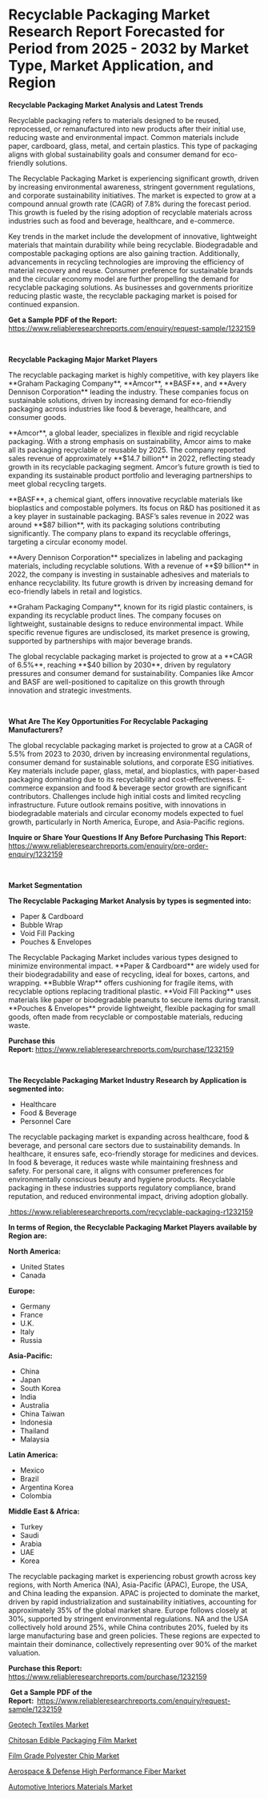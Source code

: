 <p><h1>Recyclable Packaging Market Research Report Forecasted for Period from 2025 -  2032 by Market Type, Market Application, and Region</h1></p><p><strong>Recyclable Packaging Market Analysis and Latest Trends</strong></p>
<p><p>Recyclable packaging refers to materials designed to be reused, reprocessed, or remanufactured into new products after their initial use, reducing waste and environmental impact. Common materials include paper, cardboard, glass, metal, and certain plastics. This type of packaging aligns with global sustainability goals and consumer demand for eco-friendly solutions.</p><p>The Recyclable Packaging Market is experiencing significant growth, driven by increasing environmental awareness, stringent government regulations, and corporate sustainability initiatives. The market is expected to grow at a compound annual growth rate (CAGR) of 7.8% during the forecast period. This growth is fueled by the rising adoption of recyclable materials across industries such as food and beverage, healthcare, and e-commerce.</p><p>Key trends in the market include the development of innovative, lightweight materials that maintain durability while being recyclable. Biodegradable and compostable packaging options are also gaining traction. Additionally, advancements in recycling technologies are improving the efficiency of material recovery and reuse. Consumer preference for sustainable brands and the circular economy model are further propelling the demand for recyclable packaging solutions. As businesses and governments prioritize reducing plastic waste, the recyclable packaging market is poised for continued expansion.</p></p>
<p><strong>Get a Sample PDF of the Report:&nbsp;</strong> <a href="https://www.reliableresearchreports.com/enquiry/request-sample/1232159?utm_campaign=24&utm_medium=2&utm_source=Github&utm_content=ia&utm_term=26012025&utm_id=recyclable-packaging">https://www.reliableresearchreports.com/enquiry/request-sample/1232159</a></p>
<p>&nbsp;</p>
<p><strong>Recyclable Packaging Major Market Players</strong></p>
<p><p>The recyclable packaging market is highly competitive, with key players like **Graham Packaging Company**, **Amcor**, **BASF**, and **Avery Dennison Corporation** leading the industry. These companies focus on sustainable solutions, driven by increasing demand for eco-friendly packaging across industries like food & beverage, healthcare, and consumer goods.</p><p>**Amcor**, a global leader, specializes in flexible and rigid recyclable packaging. With a strong emphasis on sustainability, Amcor aims to make all its packaging recyclable or reusable by 2025. The company reported sales revenue of approximately **$14.7 billion** in 2022, reflecting steady growth in its recyclable packaging segment. Amcor’s future growth is tied to expanding its sustainable product portfolio and leveraging partnerships to meet global recycling targets.</p><p>**BASF**, a chemical giant, offers innovative recyclable materials like bioplastics and compostable polymers. Its focus on R&D has positioned it as a key player in sustainable packaging. BASF’s sales revenue in 2022 was around **$87 billion**, with its packaging solutions contributing significantly. The company plans to expand its recyclable offerings, targeting a circular economy model.</p><p>**Avery Dennison Corporation** specializes in labeling and packaging materials, including recyclable solutions. With a revenue of **$9 billion** in 2022, the company is investing in sustainable adhesives and materials to enhance recyclability. Its future growth is driven by increasing demand for eco-friendly labels in retail and logistics.</p><p>**Graham Packaging Company**, known for its rigid plastic containers, is expanding its recyclable product lines. The company focuses on lightweight, sustainable designs to reduce environmental impact. While specific revenue figures are undisclosed, its market presence is growing, supported by partnerships with major beverage brands.</p><p>The global recyclable packaging market is projected to grow at a **CAGR of 6.5%**, reaching **$40 billion by 2030**, driven by regulatory pressures and consumer demand for sustainability. Companies like Amcor and BASF are well-positioned to capitalize on this growth through innovation and strategic investments.</p></p>
<p>&nbsp;</p>
<p><strong>What Are The Key Opportunities For Recyclable Packaging Manufacturers?</strong></p>
<p><p>The global recyclable packaging market is projected to grow at a CAGR of 5.5% from 2023 to 2030, driven by increasing environmental regulations, consumer demand for sustainable solutions, and corporate ESG initiatives. Key materials include paper, glass, metal, and bioplastics, with paper-based packaging dominating due to its recyclability and cost-effectiveness. E-commerce expansion and food & beverage sector growth are significant contributors. Challenges include high initial costs and limited recycling infrastructure. Future outlook remains positive, with innovations in biodegradable materials and circular economy models expected to fuel growth, particularly in North America, Europe, and Asia-Pacific regions.</p></p>
<p><strong>Inquire or Share Your Questions If Any Before Purchasing This Report:</strong> <a href="https://www.reliableresearchreports.com/enquiry/pre-order-enquiry/1232159?utm_campaign=24&utm_medium=2&utm_source=Github&utm_content=ia&utm_term=26012025&utm_id=recyclable-packaging">https://www.reliableresearchreports.com/enquiry/pre-order-enquiry/1232159</a></p>
<p>&nbsp;</p>
<p><strong>Market Segmentation</strong></p>
<p><strong>The Recyclable Packaging Market Analysis by types is segmented into:</strong></p>
<p><ul><li>Paper & Cardboard</li><li>Bubble Wrap</li><li>Void Fill Packing</li><li>Pouches & Envelopes</li></ul></p>
<p><p>The Recyclable Packaging Market includes various types designed to minimize environmental impact. **Paper & Cardboard** are widely used for their biodegradability and ease of recycling, ideal for boxes, cartons, and wrapping. **Bubble Wrap** offers cushioning for fragile items, with recyclable options replacing traditional plastic. **Void Fill Packing** uses materials like paper or biodegradable peanuts to secure items during transit. **Pouches & Envelopes** provide lightweight, flexible packaging for small goods, often made from recyclable or compostable materials, reducing waste.</p></p>
<p><strong>Purchase this Report:&nbsp;</strong><a href="https://www.reliableresearchreports.com/purchase/1232159?utm_campaign=24&utm_medium=2&utm_source=Github&utm_content=ia&utm_term=26012025&utm_id=recyclable-packaging">https://www.reliableresearchreports.com/purchase/1232159</a></p>
<p>&nbsp;</p>
<p><strong>The Recyclable Packaging Market Industry Research by Application is segmented into:</strong></p>
<p><ul><li>Healthcare</li><li>Food & Beverage</li><li>Personnel Care</li></ul></p>
<p><p>The recyclable packaging market is expanding across healthcare, food & beverage, and personal care sectors due to sustainability demands. In healthcare, it ensures safe, eco-friendly storage for medicines and devices. In food & beverage, it reduces waste while maintaining freshness and safety. For personal care, it aligns with consumer preferences for environmentally conscious beauty and hygiene products. Recyclable packaging in these industries supports regulatory compliance, brand reputation, and reduced environmental impact, driving adoption globally.</p></p>
<p><a href="https://www.reliableresearchreports.com/recyclable-packaging-r1232159?utm_campaign=24&utm_medium=2&utm_source=Github&utm_content=ia&utm_term=26012025&utm_id=recyclable-packaging">&nbsp;https://www.reliableresearchreports.com/recyclable-packaging-r1232159</a></p>
<p><strong>In terms of Region, the Recyclable Packaging Market Players available by Region are:</strong></p>
<p>
    <p> <strong> North America: </strong>
        <ul>
            <li>United States</li>
            <li>Canada</li>
        </ul>
        </p> 
    <p> <strong> Europe: </strong>
        <ul>
            <li>Germany</li>
            <li>France</li>
            <li>U.K.</li>
            <li>Italy</li>
            <li>Russia</li>
        </ul>
        </p> 
    <p> <strong> Asia-Pacific: </strong>
        <ul>
            <li>China</li>
            <li>Japan</li>
            <li>South Korea</li>
            <li>India</li>
            <li>Australia</li>
            <li>China Taiwan</li>
            <li>Indonesia</li>
            <li>Thailand</li>
            <li>Malaysia</li>
        </ul>
        </p> 
    <p> <strong> Latin America: </strong>
        <ul>
            <li>Mexico</li>
            <li>Brazil</li>
            <li>Argentina Korea</li>
            <li>Colombia</li>
        </ul>
        </p> 
    <p> <strong> Middle East & Africa: </strong>
        <ul>
            <li>Turkey</li>
            <li>Saudi</li>
            <li>Arabia</li>
            <li>UAE</li>
            <li>Korea</li>
        </ul>
    </p>
    </p>
<p><p>The recyclable packaging market is experiencing robust growth across key regions, with North America (NA), Asia-Pacific (APAC), Europe, the USA, and China leading the expansion. APAC is projected to dominate the market, driven by rapid industrialization and sustainability initiatives, accounting for approximately 35% of the global market share. Europe follows closely at 30%, supported by stringent environmental regulations. NA and the USA collectively hold around 25%, while China contributes 20%, fueled by its large manufacturing base and green policies. These regions are expected to maintain their dominance, collectively representing over 90% of the market valuation.</p></p>
<p><strong>Purchase this Report: </strong><a href="https://www.reliableresearchreports.com/purchase/1232159?utm_campaign=24&utm_medium=2&utm_source=Github&utm_content=ia&utm_term=26012025&utm_id=recyclable-packaging">https://www.reliableresearchreports.com/purchase/1232159</a></p>
<p>&nbsp;<strong>Get a Sample PDF of the Report:&nbsp;&nbsp;</strong><a href="https://www.reliableresearchreports.com/enquiry/request-sample/1232159?utm_campaign=24&utm_medium=2&utm_source=Github&utm_content=ia&utm_term=26012025&utm_id=recyclable-packaging">https://www.reliableresearchreports.com/enquiry/request-sample/1232159</a></p>
<p><strong></strong></p>
<p><p><a href="https://www.linkedin.com/pulse/insights-geotech-textiles-market-competitor-evaluation-projected-rp0hf?utm_campaign=24&utm_medium=2&utm_source=Github&utm_content=ia&utm_term=26012025&utm_id=recyclable-packaging">Geotech Textiles Market</a></p><p><a href="https://www.linkedin.com/pulse/data-global-chitosan-edible-packaging-film-markets-share-size-kyxic?utm_campaign=24&utm_medium=2&utm_source=Github&utm_content=ia&utm_term=26012025&utm_id=recyclable-packaging">Chitosan Edible Packaging Film Market</a></p><p><a href="https://www.linkedin.com/pulse/film-grade-polyester-chip-market-analysis-new-trends-size-growth-e74vf?utm_campaign=24&utm_medium=2&utm_source=Github&utm_content=ia&utm_term=26012025&utm_id=recyclable-packaging">Film Grade Polyester Chip Market</a></p><p><a href="https://www.linkedin.com/pulse/robust-growth-anticipated-aerospace-defense-high-performance-m4qac?utm_campaign=24&utm_medium=2&utm_source=Github&utm_content=ia&utm_term=26012025&utm_id=recyclable-packaging">Aerospace & Defense High Performance Fiber Market</a></p><p><a href="https://www.linkedin.com/pulse/automotive-interiors-materials-market-in-depth-report-size-share-60b7e?utm_campaign=24&utm_medium=2&utm_source=Github&utm_content=ia&utm_term=26012025&utm_id=recyclable-packaging">Automotive Interiors Materials Market</a></p></p>